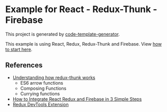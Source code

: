 # Example for React - Redux-Thunk - Firebase
This project is generated by [code-template-generator](https://www.npmjs.com/package/code-template-generator).

This example is using React, Redux, Redux-Thunk and Firebase. View [how to start here](HOWTO.md).

## References
* [Understanding how redux-thunk works](https://medium.com/@gethylgeorge/understanding-how-redux-thunk-works-72de3bdebc50)
   * ES6 arrow functions
   * Composing Functions
   * Currying functions
* [How to Integrate React Redux and Firebase in 3 Simple Steps](https://medium.com/quick-code/how-to-integrate-react-redux-and-firebase-in-3-simple-steps-c44804a6af38)
* [Redux DevTools Extension](https://github.com/zalmoxisus/redux-devtools-extension)